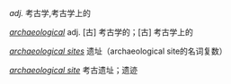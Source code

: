 _adj._ 考古学,考古学上的

_[archaeological](https://dict.eudic.net/dicts/en/archaeological)_ adj. [古] 考古学的；[古] 考古学上的

_[archaeological sites](https://dict.eudic.net/dicts/en/archaeological%20sites)_ 遗址（archaeological site的名词复数）

_[archaeological site](https://dict.eudic.net/dicts/en/archaeological%20site)_ 考古遗址；遗迹